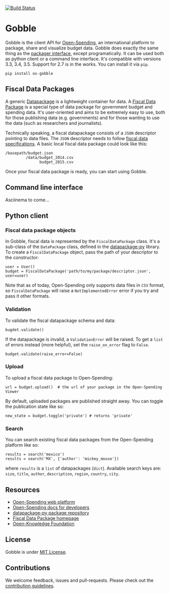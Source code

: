 [![Build Status](https://travis-ci.org/openspending/gobble.svg?branch=master)](https://travis-ci.org/openspending/gobble)

# Gobble

Gobble is the client API for [Open-Spending](next.openspending.org), an international platform to package, share and visualize budget data. Gobble does exactly the same thing as the [packager interface](next.openspending.org/packager), except programatically. It can be used both as python client or a command line interface. It's compatible with versions 3.3, 3.4, 3.5. Support for 2.7 is in the works. You can install it via `pip`.

```
pip install os-gobble
```

## Fiscal Data Packages

A generic [Datapackage](http://frictionlessdata.io/data-packages/) is a lightweight container for data. A [Fiscal Data Package](http://fiscal.dataprotocols.org/) is a special type of data package for government budget and spending data. It's user-oriented and aims to be extremely easy to use, both for those publishing data (e.g. governments) and for those wanting to use the data (such as researchers and journalists). 

Technically speaking, a fiscal datapackage consists of a `JSON` descriptor pointing to data files. The `JSON` descriptor needs to follow [fiscal data specifications](http://fiscal.dataprotocols.org/spec/). A basic local fiscal data package could look like this:

```
/basepath/budget.json   
         /data/budget_2014.csv
               budget_2015.csv
```

Once your fiscal data package is ready, you can start using Gobble.

## Command line interface

Asciinema to come... 

## Python client

### Fiscal data package objects

In Gobble, fiscal data is represented by the `FiscalDataPackage` class. It's a sub-class of the `DataPackage` class, defined in the [datapackage-py](https://github.com/frictionlessdata/datapackage-py) library. To create a `FiscalDataPackage` object, pass the path of your descriptor to the constructor:

```
user = User()
budget = FiscalDataPackage('path/to/my/package/descriptor.json', user=user)
```

Note that as of today, Open-Spending only supports data files in `CSV` format, so `FiscalDataPackage` will raise a `NotImplementedError` error if you try and pass it other formats.

### Validation

To validate the fiscal datapackage schema and data:

```
bugdet.validate()
```

If the datapackage is invalid, a `ValidationError` will be raised. To get a `list` of errors instead (more helpful), set the `raise_on_error` flag to `False`.
```
budget.validate(raise_error=False)
```

### Upload

To upload a fiscal data package to Open-Spending: 

```
url = budget.upload()  # the url of your package in the Open-Spending Viewer
```

By default, uploaded packages are published straight away. You can toggle the publication state like so:

```
new_state = budget.toggle('private') # returns 'private'
```

###  Search

You can search existing fiscal data packages from the Open-Spending platform like so:

```
results = search('mexico')
results = search('MX', {'author': 'mickey_mouse'})
```

where `results` is a `list` of datapackages (`dict`). Available search keys are: `size`, `title`, `author`, `description`, `region`, `country`, `city`. 

## Resources

- [Open-Spending web platform](next.openspending.org) 
- [Open-Spending docs for developers](http://docs.openspending.org/en/latest/)
- [datapackage-py package repository](http://frictionlessdata.io/data-packages/) 
- [Fiscal Data Package homepage](http://fiscal.dataprotocols.org/)
- [Open-Knowledge Foundation](https://okfn.org)

## License

Gobble is under [MIT License](https://opensource.org/licenses/MIT).

## Contributions

We welcome feedback, issues and pull-requests. Please check out the [contribution guidelines](https://github.com/okfn/coding-standards). 
